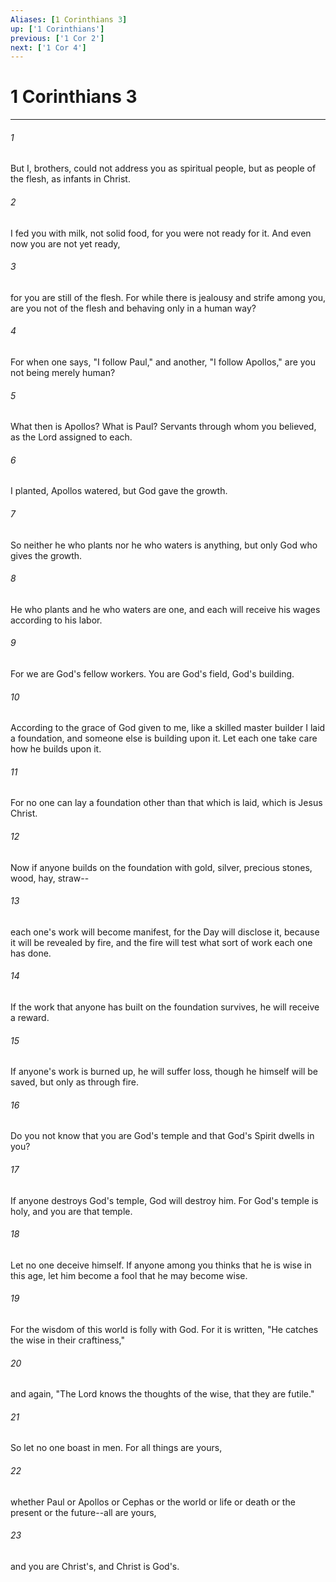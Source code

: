 ```yaml
---
Aliases: [1 Corinthians 3]
up: ['1 Corinthians']
previous: ['1 Cor 2']
next: ['1 Cor 4']
---
```

# 1 Corinthians 3
***



###### 1 
But I, brothers, could not address you as spiritual people, but as people of the flesh, as infants in Christ. 

###### 2 
I fed you with milk, not solid food, for you were not ready for it. And even now you are not yet ready, 

###### 3 
for you are still of the flesh. For while there is jealousy and strife among you, are you not of the flesh and behaving only in a human way? 

###### 4 
For when one says, "I follow Paul," and another, "I follow Apollos," are you not being merely human? 

###### 5 
What then is Apollos? What is Paul? Servants through whom you believed, as the Lord assigned to each. 

###### 6 
I planted, Apollos watered, but God gave the growth. 

###### 7 
So neither he who plants nor he who waters is anything, but only God who gives the growth. 

###### 8 
He who plants and he who waters are one, and each will receive his wages according to his labor. 

###### 9 
For we are God's fellow workers. You are God's field, God's building. 

###### 10 
According to the grace of God given to me, like a skilled master builder I laid a foundation, and someone else is building upon it. Let each one take care how he builds upon it. 

###### 11 
For no one can lay a foundation other than that which is laid, which is Jesus Christ. 

###### 12 
Now if anyone builds on the foundation with gold, silver, precious stones, wood, hay, straw-- 

###### 13 
each one's work will become manifest, for the Day will disclose it, because it will be revealed by fire, and the fire will test what sort of work each one has done. 

###### 14 
If the work that anyone has built on the foundation survives, he will receive a reward. 

###### 15 
If anyone's work is burned up, he will suffer loss, though he himself will be saved, but only as through fire. 

###### 16 
Do you not know that you are God's temple and that God's Spirit dwells in you? 

###### 17 
If anyone destroys God's temple, God will destroy him. For God's temple is holy, and you are that temple. 

###### 18 
Let no one deceive himself. If anyone among you thinks that he is wise in this age, let him become a fool that he may become wise. 

###### 19 
For the wisdom of this world is folly with God. For it is written, "He catches the wise in their craftiness," 

###### 20 
and again, "The Lord knows the thoughts of the wise, that they are futile." 

###### 21 
So let no one boast in men. For all things are yours, 

###### 22 
whether Paul or Apollos or Cephas or the world or life or death or the present or the future--all are yours, 

###### 23 
and you are Christ's, and Christ is God's.
